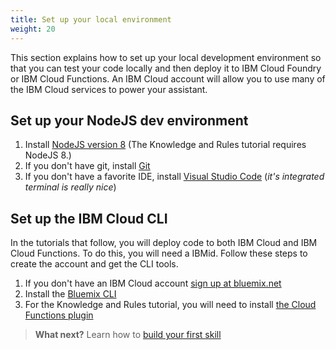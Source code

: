 ```yaml
---
title: Set up your local environment
weight: 20
---
```

This section explains how to set up your local development environment so that you can test your code locally and then deploy it to IBM Cloud Foundry or IBM Cloud Functions. An IBM Cloud account will allow you to use many of the IBM Cloud services to power your assistant.

## Set up your NodeJS dev environment
1. Install [NodeJS version 8](https://nodejs.org/dist/v8.9.1/) (The Knowledge and Rules tutorial requires NodeJS 8.)
2. If you don't have git, install [Git](https://git-scm.com/downloads)
3. If you don't have a favorite IDE, install [Visual Studio Code](https://code.visualstudio.com/download) (*it's integrated terminal is really nice*)

## Set up the IBM Cloud CLI
In the tutorials that follow, you will deploy code to both IBM Cloud and IBM Cloud Functions.  To do this, you will need a IBMid.  Follow these steps to create the account and get the CLI tools.

1. If you don't have an IBM Cloud account [sign up at bluemix.net](https://bluemix.net)
2. Install the [Bluemix CLI](https://console.bluemix.net/docs/cli/index.html#cli)
3. For the Knowledge and Rules tutorial, you will need to install [the Cloud Functions plugin](https://console.bluemix.net/openwhisk/learn/cli)


> **What next?** Learn how to [build your first skill]({{site.baseurl}}/skill/build-skill/)
